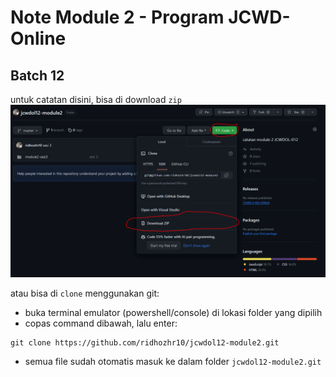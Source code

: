# Note Module 2 - Program JCWD-Online
## Batch 12

untuk catatan disini, bisa di download `zip`
<img src="./screenshot1.png" />

atau bisa di `clone` menggunakan git:
- buka terminal emulator (powershell/console) di lokasi folder yang dipilih
- copas command dibawah, lalu enter:
```
git clone https://github.com/ridhozhr10/jcwdol12-module2.git
```
- semua file sudah otomatis masuk ke dalam folder `jcwdol12-module2.git`
